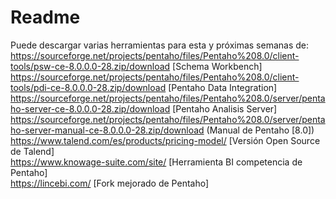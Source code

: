 # Readme
Puede descargar varias herramientas para esta y próximas semanas de:
<br>
https://sourceforge.net/projects/pentaho/files/Pentaho%208.0/client-tools/psw-ce-8.0.0.0-28.zip/download [Schema Workbench]
<br>
https://sourceforge.net/projects/pentaho/files/Pentaho%208.0/client-tools/pdi-ce-8.0.0.0-28.zip/download [Pentaho Data Integration]
<br>
https://sourceforge.net/projects/pentaho/files/Pentaho%208.0/server/pentaho-server-ce-8.0.0.0-28.zip/download [Pentaho Analisis Server]
<br>
https://sourceforge.net/projects/pentaho/files/Pentaho%208.0/server/pentaho-server-manual-ce-8.0.0.0-28.zip/download (Manual de Pentaho [8.0])
<br>
https://www.talend.com/es/products/pricing-model/ [Versión Open Source de Talend]
<br>
https://www.knowage-suite.com/site/ [Herramienta BI competencia de Pentaho]
<br>
https://lincebi.com/ [Fork mejorado de Pentaho]
